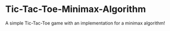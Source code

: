 # Tic-Tac-Toe-Minimax-Algorithm
A simple Tic-Tac-Toe game with an implementation for a minimax algorithm!
